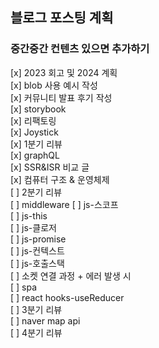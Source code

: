 ## 블로그 포스팅 계획

### 중간중간 컨텐츠 있으면 추가하기

[x] 2023 회고 및 2024 계획   
[x] blob 사용 예시 작성     
[x] 커뮤니티 발표 후기 작성     
[x] storybook     
[x] 리팩토링   
[x] Joystick    
[x] 1분기 리뷰    
[x] graphQL    
[x] SSR&ISR 비교 글     
[x] 컴퓨터 구조 & 운영체제   
[ ] 2분기 리뷰     
[ ] middleware
[ ] js-스코프    
[ ] js-this     
[ ] js-클로저    
[ ] js-promise    
[ ] js-컨텍스트    
[ ] js-호출스택      
[ ] 소켓 연결 과정 + 에러 발생 시     
[ ] spa     
[ ] react hooks-useReducer    
[ ] 3분기 리뷰    
[ ] naver map api    
[ ] 4분기 리뷰    
